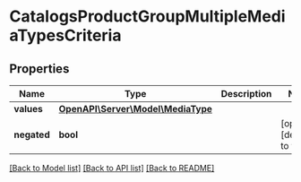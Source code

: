 # CatalogsProductGroupMultipleMediaTypesCriteria

## Properties
Name | Type | Description | Notes
------------ | ------------- | ------------- | -------------
**values** | [**OpenAPI\Server\Model\MediaType**](MediaType.md) |  | 
**negated** | **bool** |  | [optional] [default to false]

[[Back to Model list]](../README.md#documentation-for-models) [[Back to API list]](../README.md#documentation-for-api-endpoints) [[Back to README]](../README.md)


